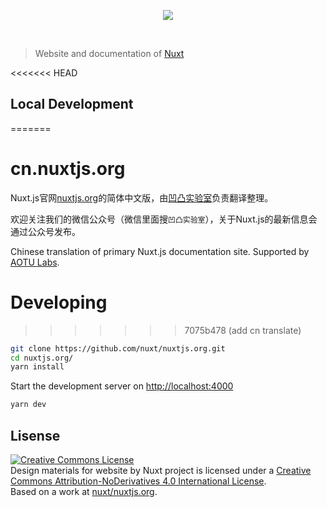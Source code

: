 <p align="center"><img align="center" src="./.github/logo.svg"/></p><br/>

> Website and documentation of [Nuxt](https://nuxtjs.org/)

<<<<<<< HEAD
## Local Development
=======
# cn.nuxtjs.org

Nuxt.js官网[nuxtjs.org](https://nuxtjs.org)的简体中文版，由[凹凸实验室](https://aotu.io)负责翻译整理。

欢迎关注我们的微信公众号（微信里面搜`凹凸实验室`），关于Nuxt.js的最新信息会通过公众号发布。

Chinese translation of primary Nuxt.js documentation site. Supported by [AOTU Labs](https://aotu.io).

# Developing
>>>>>>> 7075b478 (add cn translate)

```bash
git clone https://github.com/nuxt/nuxtjs.org.git
cd nuxtjs.org/
yarn install
```

Start the development server on [http://localhost:4000](http://localhost:4000)

```bash
yarn dev
```

## Lisense

<a rel="license" href="http://creativecommons.org/licenses/by-nd/4.0/"><img alt="Creative Commons License" style="border-width:0" src="https://i.creativecommons.org/l/by-nd/4.0/88x31.png" /></a><br /><span xmlns:dct="http://purl.org/dc/terms/" property="dct:title">Design materials for website</span> by <span xmlns:cc="http://creativecommons.org/ns#" property="cc:attributionName">Nuxt project</span> is licensed under a <a rel="license" href="http://creativecommons.org/licenses/by-nd/4.0/">Creative Commons Attribution-NoDerivatives 4.0 International License</a>.<br />Based on a work at <a xmlns:dct="http://purl.org/dc/terms/" href="https://github.com/nuxt/nuxtjs.org" rel="dct:source">nuxt/nuxtjs.org</a>.

